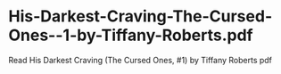 # His-Darkest-Craving-The-Cursed-Ones--1-by-Tiffany-Roberts.pdf
Read His Darkest Craving (The Cursed Ones, #1) by Tiffany Roberts pdf
